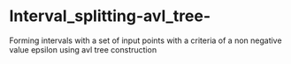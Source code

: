 # Interval_splitting-avl_tree-
Forming intervals with a set of input points with a criteria of a non negative value epsilon using avl tree construction
